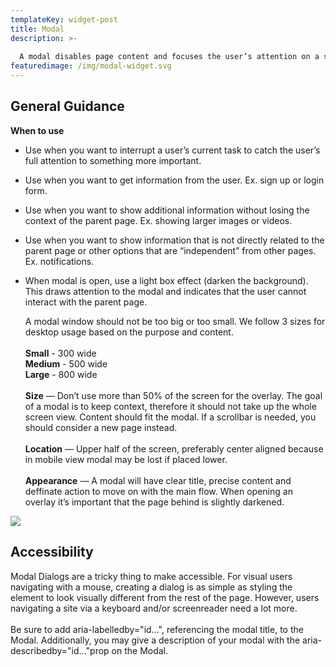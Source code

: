 ```yaml
---
templateKey: widget-post
title: Modal
description: >-
  
  A modal disables page content and focuses the user’s attention on a single task or message. Modals are effective in breaking user flow by design. They are most effective when a task must be completed before a user can continue. 
featuredimage: /img/modal-widget.svg
---
```

## **General Guidance**

**W﻿hen to use**

*  Use when you want to interrupt a user’s current task to catch the user’s full attention to something more important.
* Use when you want to get information from the user. Ex. sign up or login form.
*  Use when you want to show additional information without losing the context of the parent page. Ex. showing larger images or videos.
* Use when you want to show information that is not directly related to the parent page or other options that are “independent” from other pages. Ex. notifications.
* When modal is open, use a light box effect (darken the background). This draws attention to the modal and indicates that the user cannot interact with the parent page.

  A modal window should not be too big or too small. We follow 3 sizes for desktop usage based on the purpose and content.\
  \
  **Small** - 300 wide\
  **Medium** - 500 wide\
  **Large** - 800 wide\
  \
  **Size** — Don’t use more than 50% of the screen for the overlay. The goal of a modal is to keep context, therefore it should not take up the whole screen view. Content should fit the modal. If a scrollbar is needed, you should consider a new page instead.\
  \
  **Location** — Upper half of the screen, preferably center aligned because in mobile view modal may be lost if placed lower.\
  \
  **Appearance** — A modal will have clear title, precise content and deffinate action to move on with the main flow. When opening an overlay it’s important that the page behind is slightly darkened. 

![](/img/modal.png)

## **A﻿ccessibility**

Modal Dialogs are a tricky thing to make accessible. For visual users navigating with a mouse, creating a dialog is as simple as styling the element to look visually different from the rest of the page. However, users navigating a site via a keyboard and/or screenreader need a lot more.\
\
Be sure to add aria-labelledby="id...", referencing the modal title, to the Modal. Additionally, you may give a description of your modal with the aria-describedby="id..."prop on the Modal.